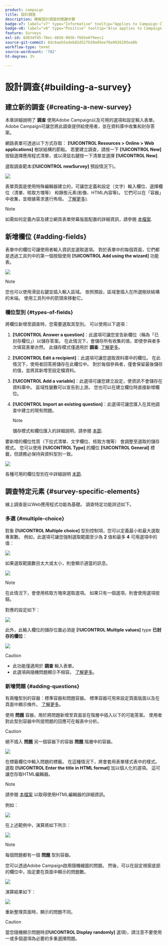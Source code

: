 ```yaml
---
product: campaign
title: 設計調查
description: 瞭解設計調查的關鍵步驟
badge-v7: label="v7" type="Informative" tooltip="Applies to Campaign Classic v7"
badge-v8: label="v8" type="Positive" tooltip="Also applies to Campaign v8"
feature: Surveys
exl-id: 8d83dfd5-70ec-4656-965b-f6b5e6f9eec1
source-git-commit: 6dc6aeb5adeb82d527b39a05ee70a9926205ea0b
workflow-type: tm+mt
source-wordcount: '782'
ht-degree: 3%

---
```


# 設計調查{#building-a-survey}



## 建立新的調查 {#creating-a-new-survey}

本章詳細說明了 **調查** 使用Adobe Campaign以及可用的選項和設定輸入表單。 Adobe Campaign可讓您將此調查提供給使用者，並在資料庫中收集和封存答案。

網路表單可透過以下方式存取： **[!UICONTROL Resources > Online > Web applications]** 樹狀結構的節點。 若要建立調查，請按一下 **[!UICONTROL New]** 按鈕選擇應用程式清單，或以滑鼠右鍵按一下清單並選擇 **[!UICONTROL New]**.

選取調查範本(**[!UICONTROL newSurvey]** 預設情況下)。

![](assets/s_ncs_admin_survey_select_template.png)

表單頁面是使用特殊編輯器建立的，可讓您定義和設定（文字）輸入欄位、選擇欄位（清單、核取方塊等） 和靜態元素(影像、HTML內容等)。 它們可以在「容器」中收集，並根據需求進行佈局。 [了解更多](#adding-questions)).

>[!NOTE]
>
>如需如何定義內容及建立網頁表單熒幕版面配置的詳細資訊，請參閱 [本檔案](../../web/using/about-web-forms.md).

## 新增欄位 {#adding-fields}

表單中的欄位可讓使用者輸入資訊並選取選項。 對於表單中的每個頁面，它們都是透過工具列中的第一個按鈕使用 **[!UICONTROL Add using the wizard]** 功能表。

![](assets/s_ncs_admin_survey_add_field_menu.png)

>[!NOTE]
>
>您也可以使用滑鼠右鍵並插入輸入區域。 依照預設，區域會插入在所選樹狀結構的末端。 使用工具列中的箭頭來移動它。

### 欄位型別 {#types-of-fields}

將欄位新增至調查時，您需要選取其型別。 可以使用以下選項：

1. **[!UICONTROL Answer a question]**：此選項可讓您宣告新欄位（稱為「已封存欄位」）以儲存答案。 在此情況下，會儲存所有收集的值，即使參與者多次填寫表單亦然。 此儲存模式僅適用於 **調查**. [了解更多](../../surveys/using/managing-answers.md#storing-collected-answers)。
1. **[!UICONTROL Edit a recipient]**：此選項可讓您選取資料庫中的欄位。 在此情況下，使用者回答將儲存在此欄位中。 對於每個參與者，僅會保留最後儲存的值，並將其新增至設定檔資料。
1. **[!UICONTROL Add a variable]**：此選項可讓您建立設定，使資訊不會儲存在資料庫中。 區域性變數可以宣告到上游。 您也可以在建立欄位時直接新增欄位。
1. **[!UICONTROL Import an existing question]**：此選項可讓您匯入在其他調查中建立的現有問題。

   >[!NOTE]
   >
   >儲存模式和欄位匯入的詳細說明，請參閱 [本節](../../surveys/using/managing-answers.md#storing-collected-answers).

要新增的欄位性質（下拉式清單、文字欄位、核取方塊等） 會調整至選取的儲存模式。 您可以使用 **[!UICONTROL Type]** 的欄位 **[!UICONTROL General]** 標籤，但請務必保持與資料型別一致。

![](assets/s_ncs_admin_survey_change_type.png)

各種可用的欄位型別在中詳細說明 [本節](../../web/using/about-web-forms.md).

## 調查特定元素 {#survey-specific-elements}

線上調查是以Web應用程式功能為基礎。 調查特定功能詳述如下。

### 多選 {#multiple-choice}

對象 **[!UICONTROL Multiple choice]** 型別控制項，您可以定義最小和最大選取專案數。 例如，此選項可讓您強制選取範圍至少為 **2** 值和最多 **4** 可用選項中的值：

![](assets/s_ncs_admin_survey_multichoice_ex1.png)

如果選取範圍數目太大或太小，則會顯示適當的訊息。

![](assets/s_ncs_admin_survey_multichoice_ex2.png)

>[!NOTE]
>
>在此情況下，會使用核取方塊來選取選項。 如果只有一個選項，則會使用選項按鈕。

對應的設定如下：

![](assets/s_ncs_admin_survey_multichoice_ex3.png)

此外，此輸入欄位的儲存位置必須是 **[!UICONTROL Multiple values]** type **已封存的欄位**：

![](assets/s_ncs_admin_survey_multiple_values_field.png)

>[!CAUTION]
>
>* 此功能僅適用於 **調查** 輸入表單。
>* 此選項與隨機問題顯示不相容。 [了解更多](#adding-questions)。


### 新增問題 {#adding-questions}

有兩種型別的容器：標準容器和問題容器。 標準容器可用來設定頁面版面以及在頁面中顯示條件。 [了解更多](../../web/using/about-web-forms.md)。

使用 **問題** 容器，用於將問題新增至頁面並在階層中插入以下的可能答案。 使用者對此型別容器中所提問題的回應可在報表中分析。

>[!CAUTION]
>
>絕不插入 **問題** 另一個容器下的容器 **問題** 階層中的容器。

![](assets/s_ncs_admin_question_label.png)

在標籤欄位中輸入問題的標籤。 在這種情況下，將會套用表單樣式表中的樣式。 選取 **[!UICONTROL Enter the title in HTML format]** 加以個人化的選項。 這可讓您存取HTML編輯器。

>[!NOTE]
>
>請參閱 [本檔案](../../web/using/about-web-forms.md) 以取得使用HTML編輯器的詳細資訊。

例如：

![](assets/s_ncs_admin_survey_containers_qu_arbo.png)

在上述範例中，演算將如下所示：

![](assets/s_ncs_admin_survey_containers_qu_ex.png)

>[!NOTE]
>
>每個問題都有一個 **問題** 型別容器。

您可以透過Adobe Campaign啟用隨機繪圖的問題。 然後，可以在設定視窗底部的欄位中，指定要在頁面中顯示的問題數。

![](assets/s_ncs_admin_survey_containers_qu_display.png)

演算結果如下：

![](assets/s_ncs_admin_survey_containers_qu_display_rendering.png)

重新整理頁面時，顯示的問題不同。

>[!CAUTION]
>
>當您隨機顯示問題時(**[!UICONTROL Display randomly]** 選項)，請注意不要使用一或多個選項為必要的多重選擇問題。

